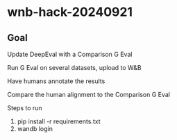# wnb-hack-20240921

## Goal

Update DeepEval with a Comparison G Eval

Run G Eval on several datasets, upload to W&B

Have humans annotate the results

Compare the human alignment to the Comparison G Eval

Steps to run

1. pip install -r requirements.txt
2. wandb login
